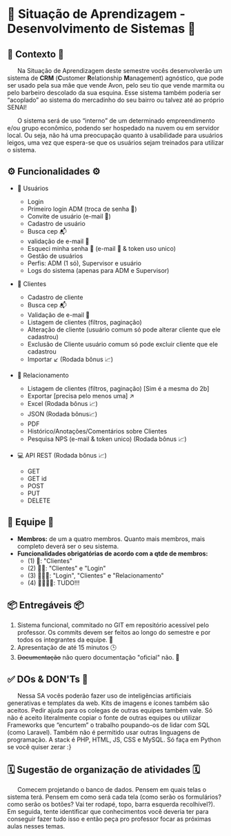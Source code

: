 # 🚀 **Situação de Aprendizagem - Desenvolvimento de Sistemas** 🚀

## 🧭 **Contexto** 🧭
&nbsp;&nbsp;&nbsp;&nbsp;&nbsp;&nbsp;Na Situação de Aprendizagem deste semestre vocês desenvolverão um sistema de **CRM** (**C**ustomer **R**elationship **M**anagement) agnóstico, que pode ser usado pela sua mãe que vende Avon, pelo seu tio que vende marmita ou pelo barbeiro descolado da sua esquina. Esse sistema também poderia ser “acoplado” ao sistema do mercadinho do seu bairro ou talvez até ao próprio SENAI!

&nbsp;&nbsp;&nbsp;&nbsp;&nbsp;&nbsp;O sistema será de uso “interno” de um determinado empreendimento e/ou grupo econômico, podendo ser hospedado na nuvem ou em servidor local. Ou seja, não há uma preocupação quanto à usabilidade para usuários leigos, uma vez que espera-se que os usuários sejam treinados para utilizar o sistema.

## ⚙️ **Funcionalidades** ⚙️
- 🔑 Usuários
	- Login
	- Primeiro login ADM (troca de senha 🔑)
	- Convite de usuário (e-mail 📧)
	- Cadastro de usuário
	- Busca cep 📬
	- validação de e-mail 📧
	- Esqueci minha senha 🔑 (e-mail 📧 & token uso unico)
	- Gestão de usuários
	- Perfis: ADM (1 só), Supervisor e usuário
	- Logs do sistema (apenas para ADM e Supervisor)

- 👥 Clientes
	- Cadastro de cliente
	- Busca cep 📬
	- Validação de e-mail 📧
	- Listagem de clientes (filtros, paginação)
	- Alteração de cliente (usuário comum só pode alterar cliente que ele cadastrou)
	- Exclusão de Cliente usuário comum só pode excluir cliente que ele cadastrou
	- Importar ↙️ (Rodada bônus 📈)

- 💌 Relacionamento
	- Listagem de clientes (filtros, paginação) [Sim é a mesma do 2b]
	- Exportar [precisa pelo menos uma] ↗️
	- Excel (Rodada bônus 📈)
	- JSON (Rodada bônus📈)
	- PDF
	- Histórico/Anotações/Comentários sobre Clientes
	- Pesquisa NPS (e-mail & token unico) (Rodada bônus 📈)
	
- 💻 API REST (Rodada bônus 📈)
	- GET
	- GET id
	- POST
	- PUT
	- DELETE


## 🤝 **Equipe** 🤝
- **Membros:** de um a quatro membros. Quanto mais membros, mais completo deverá ser o seu sistema.
- **Funcionalidades obrigatórias de acordo com a qtde de membros:**
  - (1) 👤: "Clientes"
  - (2) 👤👤: "Clientes" e "Login"
  - (3) 👤👤👤: "Login", "Clientes" e "Relacionamento"
  - (4) 👤👤👤👤: TUDO!!!

## 📦 **Entregáveis** 📦
1. Sistema funcional, commitado no GIT em repositório acessível pelo professor. Os commits devem ser feitos ao longo do semestre e por todos os integrantes da equipe. 🚀
2. Apresentação de até 15 minutos 🕒
3. ~~Documentação~~ não quero documentação "oficial" não. 📕

## ✅ **DOs & DON'Ts** 🚫
&nbsp;&nbsp;&nbsp;&nbsp;&nbsp;&nbsp;Nessa SA vocês poderão fazer uso de inteligências artificiais generativas e templates da web. Kits de imagens e ícones também são aceitos. Pedir ajuda para os colegas de outras equipes também vale. Só não é aceito literalmente copiar o fonte de outras equipes ou utilizar Frameworks que “encurtem” o trabalho poupando-os de lidar com SQL (como Laravel). Também não é permitido usar outras linguagens de programação. A stack é PHP, HTML, JS, CSS e MySQL. Só faça em Python se você quiser zerar :}

## 🗓️ **Sugestão de organização de atividades** 🗓️
&nbsp;&nbsp;&nbsp;&nbsp;&nbsp;&nbsp;Comecem projetando o banco de dados. Pensem em quais telas o sistema terá. Pensem em como será cada tela (como serão os formulários? como serão os botões? Vai ter rodapé, topo, barra esquerda recolhível?). Em seguida, tente identificar que conhecimentos você deveria ter para conseguir fazer tudo isso e então peça pro professor focar as próximas aulas nesses temas.